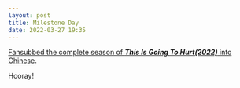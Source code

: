 ```yaml
---
layout: post
title: Milestone Day
date: 2022-03-27 19:35
---
```


<a href="https://cdn.jsdelivr.net/gh/toonoisy/asset-hosting/misc/This.Is.Going.To.Hurt.S01.720p.iP.WEB-DL.AAC2.0.H.264.简体.zip" target="_blank" rel="nofollow">Fansubbed the complete season of ***This Is Going To Hurt(2022)*** into Chinese</a>.

Hooray!

